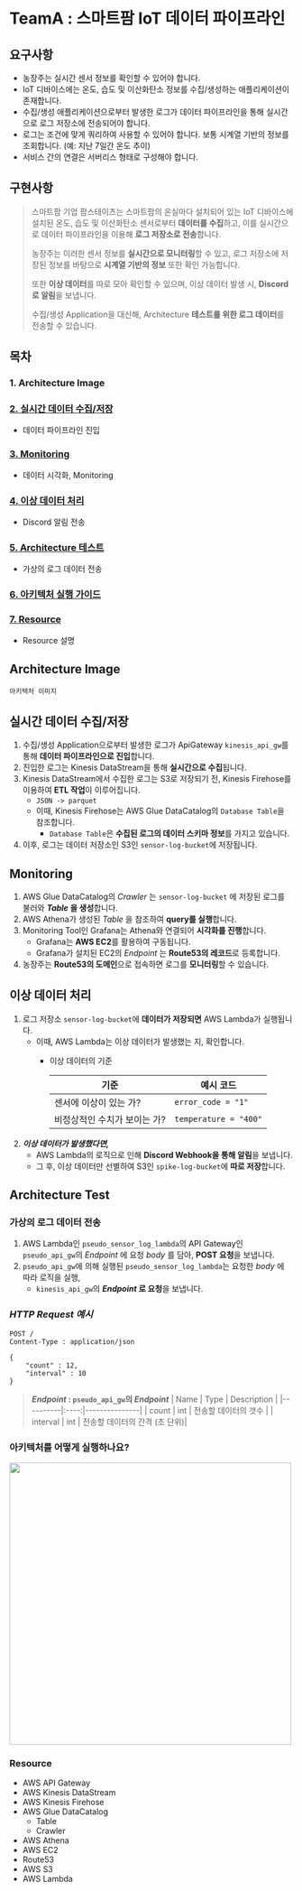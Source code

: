 # **TeamA : 스마트팜 IoT 데이터 파이프라인**
## 요구사항
- 농장주는 실시간 센서 정보를 확인할 수 있어야 합니다.
- IoT 디바이스에는 온도, 습도 및 이산화탄소 정보를 수집/생성하는 애플리케이션이 존재합니다.
- 수집/생성 애플리케이션으로부터 발생한 로그가 데이터 파이프라인을 통해 실시간으로 로그 저장소에 전송되어야 합니다.
- 로그는 조건에 맞게 쿼리하여 사용할 수 있어야 합니다. 보통 시계열 기반의 정보를 조회합니다. (예: 지난 7일간 온도 추이)
- 서비스 간의 연결은 서버리스 형태로 구성해야 합니다.
## 구현사항
> 스마트팜 기업 팜스테이츠는 스마트팜의 온실마다 설치되어 있는 IoT 디바이스에 설치된 온도, 습도 및 이산화탄소 센서로부터 **데이터를 수집**하고, 이를 실시간으로 데이터 파이프라인을 이용해 **로그 저장소로 전송**합니다. 
>
> 농장주는 이러한 센서 정보를 **실시간으로 모니터링**할 수 있고, 로그 저장소에 저장된 정보를 바탕으로 **시계열 기반의 정보** 또한 확인 가능합니다.
>
> 또한 **이상 데이터**를 따로 모아 확인할 수 있으며, 이상 데이터 발생 시, **Discord로 알림**을 보냅니다.
>
> 수집/생성 Application을 대신해, Architecture **테스트를 위한 로그 데이터**를 전송할 수 있습니다.

## **목차**
### 1. Architecture Image
### [2. 실시간 데이터 수집/저장](#실시간-데이터-수집저장)
- 데이터 파이프라인 진입
### [3. Monitoring](#monitoring)
- 데이터 시각화, Monitoring
### [4. 이상 데이터 처리](#이상-데이터-처리)
- Discord 알림 전송
### [5. Architecture 테스트](#architecture-test)
- 가상의 로그 데이터 전송
### [6. 아키텍처 실행 가이드](#)
### [7. Resource](#resource)
- Resource 설명

## **Architecture Image**
```아키텍처 이미지```

## **실시간 데이터 수집/저장**
1. 수집/생성 Application으로부터 발생한 로그가 ApiGateway ```kinesis_api_gw```를 통해 **데이터 파이프라인으로 진입**합니다.
2. 진입한 로그는 Kinesis DataStream을 통해 **실시간으로 수집**됩니다.
3. Kinesis DataStream에서 수집한 로그는 S3로 저장되기 전, Kinesis Firehose를 이용하여 **ETL 작업**이 이루어집니다.
    - ```JSON -> parquet```
    - 이때, Kinesis Firehose는 AWS Glue DataCatalog의 ```Database Table```을 참조합니다.
        - ```Database Table```은 **수집된 로그의 데이터 스키마 정보**를 가지고 있습니다.
4. 이후, 로그는 데이터 저장소인 S3인 ```sensor-log-bucket```에 저장됩니다.

## **Monitoring**
1. AWS Glue DataCatalog의 _Crawler_ 는 ```sensor-log-bucket``` 에 저장된 로그를 불러와 **_Table_ 을 생성**합니다.
2. AWS Athena가 생성된 _Table_ 을 참조하여 **query를 실행**합니다.
3. Monitoring Tool인 Grafana는 Athena와 연결되어 **시각화를 진행**합니다.
    - Grafana는 **AWS EC2**를 활용하여 구동됩니다.
    - Grafana가 설치된 EC2의 _Endpoint_ 는 **Route53의 레코드**로 등록합니다.
4. 농장주는 **Route53의 도메인**으로 접속하면 로그를 **모니터링**할 수 있습니다.
## **이상 데이터 처리**
1. 로그 저장소 ```sensor-log-bucket```에 **데이터가 저장되면** AWS Lambda가 실행됩니다.
    - 이때, AWS Lambda는 이상 데이터가 발생했는 지, 확인합니다.
        - 이상 데이터의 기준

            | 기준 | 예시 코드 |
            | --- | --- |
            |센서에 이상이 있는 가? | ```error_code = "1"```|
            |비정상적인 수치가 보이는 가? | ```temperature = "400"```|
2. _**이상 데이터가 발생했다면,**_
    - AWS Lambda의 로직으로 인해 **Discord Webhook을 통해 알림**을 보냅니다.
    - 그 후, 이상 데이터만 선별하여 S3인 ```spike-log-bucket```에 **따로 저장**합니다.

## **Architecture Test**
### 가상의 로그 데이터 전송
1. AWS Lambda인 ```pseudo_sensor_log_lambda```의 API Gateway인 ```pseudo_api_gw```의 _Endpoint_ 에 요청 _body_ 를 담아, **POST 요청**을 보냅니다.
2. ```pseudo_api_gw```에 의해 실행된 ```pseudo_sensor_log_lambda```는 요청한 _body_ 에 따라 로직을 실행,
    - ```kinesis_api_gw```의 **_Endpoint_ 로 요청**을 보냅니다.
### _**HTTP Request 예시**_
```
POST / 
Content-Type : application/json
```
```
{
    "count" : 12,
    "interval" : 10
}
```
> **_Endpoint_ : ```pseudo_api_gw```의 _Endpoint_**
> | Name     | Type | Description   |
> |----------|:----:|---------------|
> | count    | int  | 전송할 데이터의 갯수 | 
> | interval | int  | 전송할 데이터의 간격 (초 단위)| 

### **아키텍처를 어떻게 실행하나요?**
<a href="https://github.com/cs-devops-bootcamp/devops-02-Final-TeamA-scenario1/blob/main/terraform/README.md"><img src="../assets/Terraform.png" width="500"/></a>

### **Resource**
- AWS API Gateway
- AWS Kinesis DataStream
- AWS Kinesis Firehose
- AWS Glue DataCatalog
    - Table
    - Crawler
- AWS Athena
- AWS EC2
- Route53
- AWS S3
- AWS Lambda